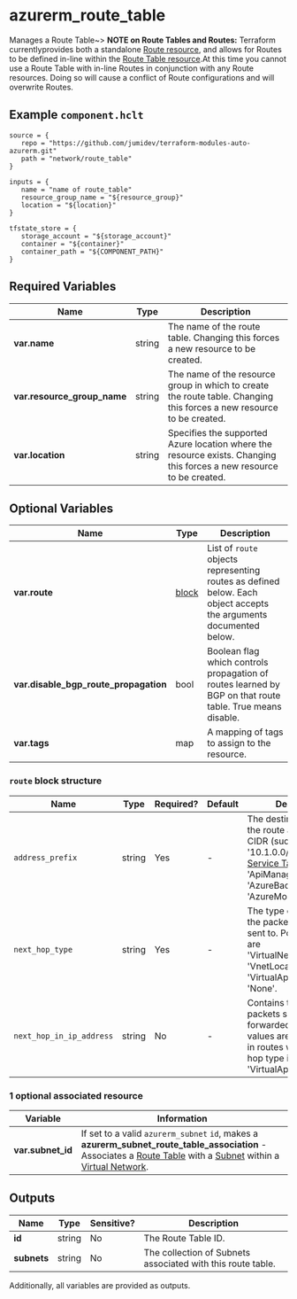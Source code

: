 # azurerm_route_table

Manages a Route Table~> **NOTE on Route Tables and Routes:** Terraform currentlyprovides both a standalone [Route resource](route.html), and allows for Routes to be defined in-line within the [Route Table resource](route_table.html).At this time you cannot use a Route Table with in-line Routes in conjunction with any Route resources. Doing so will cause a conflict of Route configurations and will overwrite Routes.

## Example `component.hclt`

```hcl
source = {
   repo = "https://github.com/jumidev/terraform-modules-auto-azurerm.git" 
   path = "network/route_table" 
}

inputs = {
   name = "name of route_table" 
   resource_group_name = "${resource_group}" 
   location = "${location}" 
}

tfstate_store = {
   storage_account = "${storage_account}" 
   container = "${container}" 
   container_path = "${COMPONENT_PATH}" 
}

```

## Required Variables

| Name | Type |  Description |
| ---- | --------- |  ----------- |
| **var.name** | string |  The name of the route table. Changing this forces a new resource to be created. | 
| **var.resource_group_name** | string |  The name of the resource group in which to create the route table. Changing this forces a new resource to be created. | 
| **var.location** | string |  Specifies the supported Azure location where the resource exists. Changing this forces a new resource to be created. | 

## Optional Variables

| Name | Type |  Description |
| ---- | --------- |  ----------- |
| **var.route** | [block](#route-block-structure) |  List of `route` objects representing routes as defined below. Each object accepts the arguments documented below. | 
| **var.disable_bgp_route_propagation** | bool |  Boolean flag which controls propagation of routes learned by BGP on that route table. True means disable. | 
| **var.tags** | map |  A mapping of tags to assign to the resource. | 

### `route` block structure

| Name | Type | Required? | Default | Description |
| ---- | ---- | --------- | ------- | ----------- |
| `address_prefix` | string | Yes | - | The destination to which the route applies. Can be CIDR (such as '10.1.0.0/16') or [Azure Service Tag](https://docs.microsoft.com/azure/virtual-network/service-tags-overview) (such as 'ApiManagement', 'AzureBackup' or 'AzureMonitor') format. |
| `next_hop_type` | string | Yes | - | The type of Azure hop the packet should be sent to. Possible values are 'VirtualNetworkGateway', 'VnetLocal', 'Internet', 'VirtualAppliance' and 'None'. |
| `next_hop_in_ip_address` | string | No | - | Contains the IP address packets should be forwarded to. Next hop values are only allowed in routes where the next hop type is 'VirtualAppliance'. |


### 1 optional associated resource

| Variable | Information |
| -------- | ----------- |
| **var.subnet_id** | If set to a valid `azurerm_subnet` `id`, makes a **azurerm_subnet_route_table_association** - Associates a [Route Table](route_table.html) with a [Subnet](subnet.html) within a [Virtual Network](virtual_network.html). | 

## Outputs

| Name | Type | Sensitive? | Description |
| ---- | ---- | --------- | --------- |
| **id** | string | No  | The Route Table ID. | 
| **subnets** | string | No  | The collection of Subnets associated with this route table. | 

Additionally, all variables are provided as outputs.
